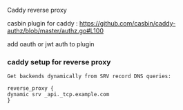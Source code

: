 
Caddy reverse proxy


casbin plugin for caddy :
https://github.com/casbin/caddy-authz/blob/master/authz.go#L100

add oauth or jwt auth to plugin

### caddy setup for reverse proxy
```text
Get backends dynamically from SRV record DNS queries:

reverse_proxy {
dynamic srv _api._tcp.example.com
}
```
